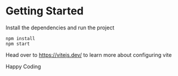 # Getting Started
Install the dependencies and run the project
```
npm install
npm start
```

Head over to https://vitejs.dev/ to learn more about configuring vite

Happy Coding